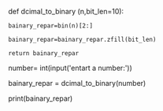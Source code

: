 def dcimal_to_binary (n,bit_len=10):

    bainary_repar=bin(n)[2:]

    bainary_repar=bainary_repar.zfill(bit_len)

    return bainary_repar

number= int(input('entart a number:'))

bainary_repar = dcimal_to_binary(number)

print(bainary_repar)
